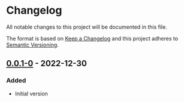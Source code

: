 # Changelog

All notable changes to this project will be documented in this file.

The format is based on [Keep a Changelog](http://keepachangelog.com/)
and this project adheres to [Semantic Versioning](http://semver.org/).

## [0.0.1-0] - 2022-12-30

### Added

- Initial version

[0.0.1-0]: https://github.com/release-flow/keep-a-changelog-action-toolkit/releases/tag/v0.0.1-0
